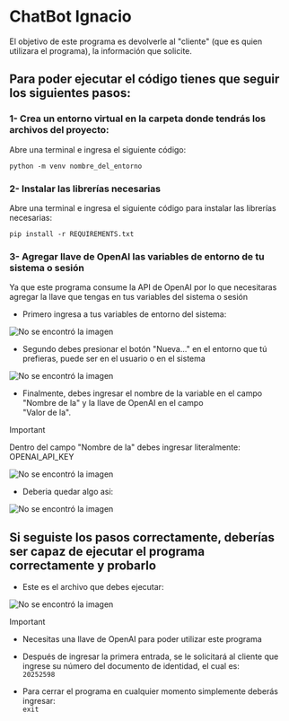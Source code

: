 # ChatBot Ignacio

El objetivo de este programa es devolverle al "cliente" (que es quien utilizara el programa), la información que solicite.

## Para poder ejecutar el código tienes que seguir los siguientes pasos:

### 1- Crea un entorno virtual en la carpeta donde tendrás los archivos del proyecto:

Abre una terminal e ingresa el siguiente código:

```python -m venv nombre_del_entorno```


### 2- Instalar las librerías necesarias

Abre una terminal e ingresa el siguiente código para instalar las librerías necesarias:

```pip install -r REQUIREMENTS.txt```

### 3- Agregar llave de OpenAI las variables de entorno de tu sistema o sesión

Ya que este programa consume la API de OpenAI por lo que necesitaras agregar la llave que tengas en tus variables del sistema o sesión

- Primero ingresa a tus variables de entorno del sistema:

![No se encontró la imagen](Variables_de_entorno.png "Propiedades del sistema")

- Segundo debes presionar el botón "Nueva..." en el entorno que tú prefieras, puede ser en el usuario o en el sistema

![No se encontró la imagen](Nueva_variable_entorno.png "Nueva variable de entorno")

- Finalmente, debes ingresar el nombre de la variable en el campo "Nombre de la" y la llave de OpenAI en el campo  
"Valor de la".

>[!IMPORTANT]
>
>Dentro del campo "Nombre de la" debes ingresar literalmente: OPENAI_API_KEY

![No se encontró la imagen](Guardar_nueva_variable.png "Guardar nueva variable de entorno")

- Deberia quedar algo asi:

![No se encontró la imagen](OpenAI_Keys.png "Ejemplo")

## Si seguiste los pasos correctamente, deberías ser capaz de ejecutar el programa correctamente y probarlo

- Este es el archivo que debes ejecutar:

![No se encontró la imagen](Archivo_chatbot_ignacio.png "Archivo que hay que ejecutar")

>[!IMPORTANT]
>
>- Necesitas una llave de OpenAI para poder utilizar este programa
>
>- Después de ingresar la primera entrada, se le solicitará al cliente que ingrese su número del documento de identidad, el cual es:  
>```20252598```
>
>- Para cerrar el programa en cualquier momento simplemente deberás ingresar:  
>```exit```